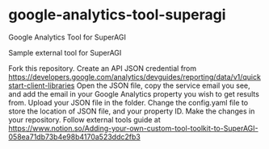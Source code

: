 # google-analytics-tool-superagi
Google Analytics Tool for SuperAGI


Sample external tool for SuperAGI

Fork this repository.
Create an API JSON credential from https://developers.google.com/analytics/devguides/reporting/data/v1/quickstart-client-libraries
Open the JSON file, copy the service email you see, and add the email in your Google Analytics property you wish to get results from.
Upload your JSON file in the folder.
Change the config.yaml file to store the location of JSON file, and your property ID.
Make the changes in your repository.
Follow external tools guide at https://www.notion.so/Adding-your-own-custom-tool-toolkit-to-SuperAGI-058ea71db73b4e98b4170a523ddc2fb3
